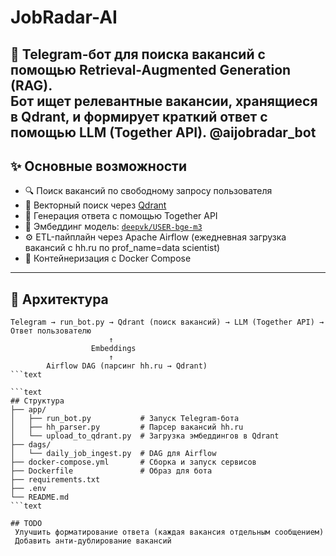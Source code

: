 # JobRadar-AI

🚀 Telegram-бот для поиска вакансий с помощью Retrieval-Augmented Generation (RAG).  
Бот ищет релевантные вакансии, хранящиеся в Qdrant, и формирует краткий ответ с помощью LLM (Together API).
@aijobradar_bot
---

## ✨ Основные возможности

- 🔍 Поиск вакансий по свободному запросу пользователя
- 🧠 Векторный поиск через [Qdrant](https://qdrant.tech/)
- 📝 Генерация ответа с помощью Together API
- 🧩 Эмбеддинг модель: [`deepvk/USER-bge-m3`](https://huggingface.co/deepvk/USER-bge-m3)
- ⚙️ ETL-пайплайн через Apache Airflow (ежедневная загрузка вакансий с hh.ru по prof_name=data scientist)
- 🐳 Контейнеризация с Docker Compose

---

## 🧩 Архитектура
```text
Telegram → run_bot.py → Qdrant (поиск вакансий) → LLM (Together API) → Ответ пользователю
                      ↑
                  Embeddings
                      ↑
        Airflow DAG (парсинг hh.ru → Qdrant)
```text

```text
## Структура 
├── app/
│   ├── run_bot.py           # Запуск Telegram-бота
│   ├── hh_parser.py         # Парсер вакансий hh.ru
│   └── upload_to_qdrant.py  # Загрузка эмбеддингов в Qdrant
├── dags/
│   └── daily_job_ingest.py  # DAG для Airflow
├── docker-compose.yml       # Сборка и запуск сервисов
├── Dockerfile               # Образ для бота
├── requirements.txt
├── .env                     
└── README.md
```text

## TODO 
 Улучшить форматирование ответа (каждая вакансия отдельным сообщением)
 Добавить анти-дублирование вакансий



